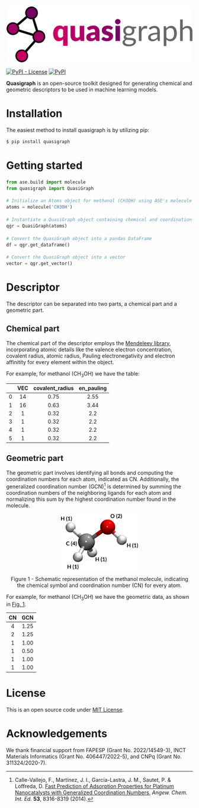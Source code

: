 <p align="center">
<img src="https://raw.githubusercontent.com/leseixas/quasigraph/master/resources/logo.png" style="height: 150px"></p>

[![PyPI - License](https://img.shields.io/pypi/l/quasigraph?color=green&style=for-the-badge)](LICENSE.txt)    [![PyPI](https://img.shields.io/pypi/v/quasigraph?color=red&label=version&style=for-the-badge)](https://pypi.org/project/quasigraph/) 

**Quasigraph** is an open-source toolkit designed for generating chemical and geometric descriptors to be used in machine learning models.

# Installation

The easiest method to install quasigraph is by utilizing pip:
```bash
$ pip install quasigraph
```

# Getting started

```python
from ase.build import molecule
from quasigraph import QuasiGraph

# Initialize an Atoms object for methanol (CH3OH) using ASE's molecule function
atoms = molecule('CH3OH')

# Instantiate a QuasiGraph object containing chemical and coordination numbers
qgr = QuasiGraph(atoms)

# Convert the QuasiGraph object into a pandas DataFrame
df = qgr.get_dataframe()

# Convert the QuasiGraph object into a vector
vector = qgr.get_vector()
```

# Descriptor

The descriptor can be separated into two parts, a chemical part and a geometric part.

## Chemical part

The chemical part of the descriptor employs the [Mendeleev library](https://github.com/lmmentel/mendeleev), incorporating atomic details like the valence electron concentration, covalent radius, atomic radius, Pauling electronegativity and electron affinitity for every element within the object.

For example, for methanol (CH<sub>3</sub>OH) we have the table:

|    |   VEC  |   covalent_radius |   en_pauling |
|---:|:--------:|:-----------------:|:------------:|
|  0 |         14 |              0.75 |         2.55 |
|  1 |         16 |              0.63 |         3.44 |
|  2 |          1 |              0.32 |         2.2  |
|  3 |          1 |              0.32 |         2.2  |
|  4 |          1 |              0.32 |         2.2  |
|  5 |          1 |              0.32 |         2.2  |

## Geometric part

The geometric part involves identifying all bonds and computing the coordination numbers for each atom, indicated as CN. Additionally, the generalized coordination number (GCN)[^1] is determined by summing the coordination numbers of the neighboring ligands for each atom and normalizing this sum by the highest coordination number found in the molecule.

<p align="center">
<img src="https://raw.githubusercontent.com/leseixas/quasigraph/master/resources/methanol.png" style="height: 150px"></p>

<p align="center"><a name="fig1">Figure 1</a> - Schematic representation of the methanol molecule, indicating the chemical symbol and coordination number (CN) for every atom.</p>

For example, for methanol (CH<sub>3</sub>OH) we have the geometric data, as shown in [Fig. 1](#fig1).

|   CN  |  GCN  |
|:-----:|:-----:|
|     4 |  1.25 |
|     2 |  1.25 |
|     1 |  1.00 |
|     1 |  0.50 |
|     1 |  1.00 |
|     1 |  1.00 |

# License

This is an open source code under [MIT License](LICENSE.txt).

# Acknowledgements

We thank financial support from FAPESP (Grant No. 2022/14549-3), INCT Materials Informatics (Grant No. 406447/2022-5), and CNPq (Grant No. 311324/2020-7).

[^1]: Calle-Vallejo, F., Martínez, J. I., García-Lastra, J. M., Sautet, P. & Loffreda, D. [Fast Prediction of Adsorption Properties for Platinum Nanocatalysts with Generalized Coordination Numbers](https://doi.org/10.1002/anie.201402958), *Angew. Chem. Int. Ed.* **53**, 8316-8319 (2014).